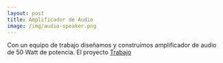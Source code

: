 ```yaml
---
layout: post
title: Amplificador de Audio
image: /img/audio-speaker.png
---
```

Con un equipo de trabajo diseñamos y construimos amplificador de audio de 50 Watt de potencia. El proyecto 
[Trabajo](https://quiroga-juan.github.io/files/amplicador.pdf)

